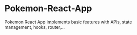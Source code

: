 # Pokemon-React-App
Pokemon React App implements basic features with APIs, state management, hooks, router,...
